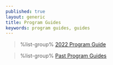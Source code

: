 ```yaml
---
published: true
layout: generic
title: Program Guides
keywords: program guides, guides
---
```


> %list-group%
> <a href="{{ site.url }}/pdf/2022/2022-program-guide.pdf" class="list-group-item">2022 Program Guide</a>

> %list-group%
> <a href="archive/" class="list-group-item">Past Program Guides</a>
